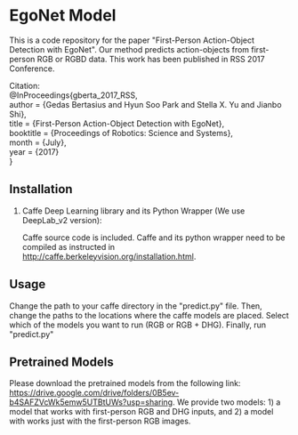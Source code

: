 # EgoNet Model

This is a code repository for the paper "First-Person Action-Object Detection with EgoNet". Our method predicts action-objects from first-person RGB or RGBD data. This work has been published in RSS 2017 Conference.

Citation:  
@InProceedings{gberta_2017_RSS,  
author = {Gedas Bertasius and Hyun Soo Park and Stella X. Yu and Jianbo Shi},  
title = {First-Person Action-Object Detection with EgoNet},  
booktitle = {Proceedings of Robotics: Science and Systems},  
month = {July},  
year = {2017}  
}

## Installation

1. Caffe Deep Learning library and its Python Wrapper (We use DeepLab_v2 version):

	Caffe source code is included. Caffe and its python wrapper need to be compiled as instructed in http://caffe.berkeleyvision.org/installation.html. 


## Usage

Change the path to your caffe directory in the "predict.py" file. Then, change the paths to the locations where the caffe models are placed. Select which of the models you want to run (RGB or RGB + DHG). Finally, run "predict.py"

## Pretrained Models

Please download the pretrained models from the following link: https://drive.google.com/drive/folders/0B5ev-b4SAFZVcWk5emw5UTBtUWs?usp=sharing. We provide two models: 1) a model that works with first-person RGB and DHG inputs, and 2) a model with works just with the first-person RGB images.